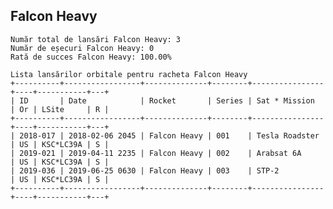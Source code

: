 ## Falcon Heavy

    Număr total de lansări Falcon Heavy: 3
    Număr de eșecuri Falcon Heavy: 0
    Rată de succes Falcon Heavy: 100.00%
    
    Lista lansărilor orbitale pentru racheta Falcon Heavy
    +----------+-----------------+--------------+--------+----------------+----+-----------+---+
    | ID       | Date            | Rocket       | Series | Sat * Mission  | Or | LSite     | R |
    +----------+-----------------+--------------+--------+----------------+----+-----------+---+
    | 2018-017 | 2018-02-06 2045 | Falcon Heavy | 001    | Tesla Roadster | US | KSC*LC39A | S |
    | 2019-021 | 2019-04-11 2235 | Falcon Heavy | 002    | Arabsat 6A     | US | KSC*LC39A | S |
    | 2019-036 | 2019-06-25 0630 | Falcon Heavy | 003    | STP-2          | US | KSC*LC39A | S |
    +----------+-----------------+--------------+--------+----------------+----+-----------+---+
    
    
